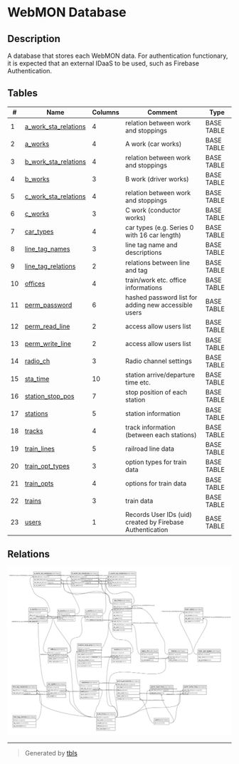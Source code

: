 # WebMON Database

## Description

A database that stores each WebMON data.  For authentication functionary, it is expected that an external IDaaS to be used, such as Firebase Authentication.

## Tables

| # | Name | Columns | Comment | Type |
| - | ---- | ------- | ------- | ---- |
| 1 | [a_work_sta_relations](a_work_sta_relations.md) | 4 | relation between work and stoppings | BASE TABLE |
| 2 | [a_works](a_works.md) | 4 | A work (car works) | BASE TABLE |
| 3 | [b_work_sta_relations](b_work_sta_relations.md) | 4 | relation between work and stoppings | BASE TABLE |
| 4 | [b_works](b_works.md) | 3 | B work (driver works) | BASE TABLE |
| 5 | [c_work_sta_relations](c_work_sta_relations.md) | 4 | relation between work and stoppings | BASE TABLE |
| 6 | [c_works](c_works.md) | 3 | C work (conductor works) | BASE TABLE |
| 7 | [car_types](car_types.md) | 4 | car types (e.g. Series 0 with 16 car length) | BASE TABLE |
| 8 | [line_tag_names](line_tag_names.md) | 3 | line tag name and descriptions | BASE TABLE |
| 9 | [line_tag_relations](line_tag_relations.md) | 2 | relations between line and tag | BASE TABLE |
| 10 | [offices](offices.md) | 4 | train/work etc. office informations | BASE TABLE |
| 11 | [perm_password](perm_password.md) | 6 | hashed password list for adding new accessible users | BASE TABLE |
| 12 | [perm_read_line](perm_read_line.md) | 2 | access allow users list | BASE TABLE |
| 13 | [perm_write_line](perm_write_line.md) | 2 | access allow users list | BASE TABLE |
| 14 | [radio_ch](radio_ch.md) | 3 | Radio channel settings | BASE TABLE |
| 15 | [sta_time](sta_time.md) | 10 | station arrive/departure time etc. | BASE TABLE |
| 16 | [station_stop_pos](station_stop_pos.md) | 7 | stop position of each station | BASE TABLE |
| 17 | [stations](stations.md) | 5 | station information | BASE TABLE |
| 18 | [tracks](tracks.md) | 4 | track information (between each stations) | BASE TABLE |
| 19 | [train_lines](train_lines.md) | 5 | railroad line data | BASE TABLE |
| 20 | [train_opt_types](train_opt_types.md) | 3 | option types for train data | BASE TABLE |
| 21 | [train_opts](train_opts.md) | 4 | options for train data | BASE TABLE |
| 22 | [trains](trains.md) | 3 | train data | BASE TABLE |
| 23 | [users](users.md) | 1 | Records User IDs (uid) created by Firebase Authentication | BASE TABLE |

## Relations

![er](schema.svg)

---

> Generated by [tbls](https://github.com/k1LoW/tbls)

